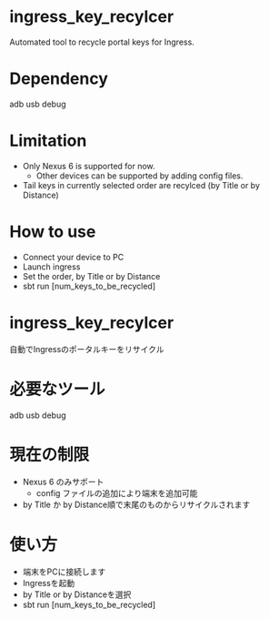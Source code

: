 # ingress_key_recylcer
Automated tool to recycle portal keys for Ingress.

# Dependency
adb
usb debug

# Limitation
* Only Nexus 6 is supported for now.
  * Other devices can be supported by adding config files.
* Tail keys in currently selected order are recylced (by Title or by Distance)

# How to use
* Connect your device to PC
* Launch ingress
* Set the order, by Title or by Distance
* sbt run [num_keys_to_be_recycled]


# ingress_key_recylcer
自動でIngressのポータルキーをリサイクル

# 必要なツール
adb
usb debug

# 現在の制限
* Nexus 6 のみサポート
  * config ファイルの追加により端末を追加可能
*  by Title か by Distance順で末尾のものからリサイクルされます

# 使い方
* 端末をPCに接続します
* Ingressを起動
* by Title or by Distanceを選択
* sbt run [num_keys_to_be_recycled]
